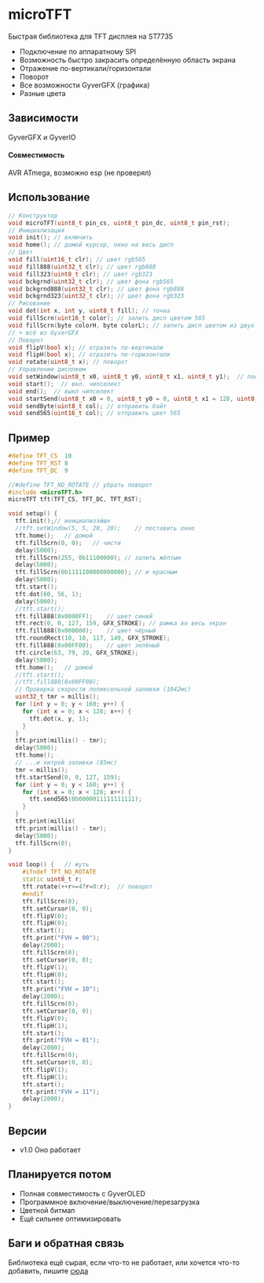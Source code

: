 # microTFT
Быстрая библиотека для TFT дисплея на ST7735

- Подключение по аппаратному SPI
- Возможность быстро закрасить определённую область экрана
- Отражение по-вертикали/горизонтали
- Поворот
- Все возможности GyverGFX (графика)
- Разные цвета

## Зависимости
GyverGFX и GyverIO
#### Совместимость
AVR ATmega, возможно esp (не проверял)
## Использование
```cpp
// Конструктор
void microTFT(uint8_t pin_cs, uint8_t pin_dc, uint8_t pin_rst);
// Инициализация
void init(); // включить
void home(); // домой курсор, окно на весь дисп
// Цвет
void fill(uint16_t clr); // цвет rgb565
void fill888(uint32_t clr); // цвет rgb888
void fill323(uint8_t clr); // цвет rgb323
void bckgrnd(uint32_t clr); // цвет фона rgb565
void bckgrnd888(uint32_t clr); // цвет фона rgb888
void bckgrnd323(uint32_t clr); // цвет фона rgb323
// Рисование
void dot(int x, int y, uint8_t fill); // точка
void fillScrn(uint16_t color); // залить дисп цветом 565
void fillScrn(byte colorH, byte colorL); // залить дисп цветом из двух байтов
// + всё из GyverGFX
// Поворот
void flipV(bool x); // отразить по-вертикали
void flipH(bool x); // отразить по-горизонтали
void rotate(uint8_t x); // поворот
// Управление дисплеем
void setWindow(uint8_t x0, uint8_t y0, uint8_t x1, uint8_t y1);  // поставить окно
void start();  // вкл. чипселект
void end();  // выкл чипселект
void startSend(uint8_t x0 = 0, uint8_t y0 = 0, uint8_t x1 = 128, uint8_t y1 = 160);  // начало шустрой отправки. Аргументы - координаты области
void sendByte(uint8_t col); // отправить байт
void send565(uint16_t col); // отправить цвет 565
```
## Пример
```cpp
#define TFT_CS  10
#define TFT_RST 8
#define TFT_DC  9

//#define TFT_NO_ROTATE // убрать поворот
#include <microTFT.h>
microTFT tft(TFT_CS, TFT_DC, TFT_RST);

void setup() {
  tft.init();// инициализэйшн
  //tft.setWindow(5, 5, 20, 20);    // поставить окно
  tft.home();   // домой
  tft.fillScrn(0, 0);   // чисти
  delay(5000);
  tft.fillScrn(255, 0b11100000); // залить жёлтым
  delay(5000);
  tft.fillScrn(0b1111100000000000); // и красным
  delay(5000);
  tft.start();
  tft.dot(60, 56, 1);
  delay(5000);
  //tft.start();
  tft.fill888(0x0000FF);    // цвет синий
  tft.rect(0, 0, 127, 159, GFX_STROKE); // рамка во весь экран
  tft.fill888(0x000000);    // цвет чёрный
  tft.roundRect(10, 10, 117, 149, GFX_STROKE);
  tft.fill888(0x00FF00);    // цвет зелёный
  tft.circle(63, 79, 20, GFX_STROKE);
  delay(5000);
  tft.home();   // домой
  //tft.start();
  //tft.fill888(0x00FF00);
  // Проверка скорости попиксельной заливки (1042мс)
  uint32_t tmr = millis();
  for (int y = 0; y < 160; y++) {
    for (int x = 0; x < 128; x++) {
      tft.dot(x, y, 1);
    }
  }
  tft.print(millis() - tmr);
  delay(5000);
  tft.home();
  // ...и хитрой заливки (85мс)
  tmr = millis();
  tft.startSend(0, 0, 127, 159);
  for (int y = 0; y < 160; y++) {
    for (int x = 0; x < 128; x++) {
      tft.send565(0b0000011111111111);
    }
  }
  tft.print(millis(
  tft.print(millis() - tmr);
  delay(5000);
  tft.fillScrn(0);
}

void loop() {   // жуть
    #ifndef TFT_NO_ROTATE
    static uint8_t r;
    tft.rotate(++r>=4?r=0:r);  // поворот
    #endif
    tft.fillScrn(0);
    tft.setCursor(0, 0);
    tft.flipV(0);
    tft.flipH(0);
    tft.start();
    tft.print("FVH = 00");
    delay(2000);
    tft.fillScrn(0);
    tft.setCursor(0, 0);
    tft.flipV(1);
    tft.flipH(0);
    tft.start();
    tft.print("FVH = 10");
    delay(2000);
    tft.fillScrn(0);
    tft.setCursor(0, 0);
    tft.flipV(0);
    tft.flipH(1);
    tft.start();
    tft.print("FVH = 01");
    delay(2000);
    tft.fillScrn(0);
    tft.setCursor(0, 0);
    tft.flipV(1);
    tft.flipH(1);
    tft.start();
    tft.print("FVH = 11");
    delay(2000);
}
```
## Версии
- v1.0 Оно работает


## Планируется потом
- Полная совместимость с GyverOLED
- Программное включение/выключение/перезагрузка
- Цветной битмап
- Ещё сильнее оптимизировать

## Баги и обратная связь
Библиотека ещё сырая, если что-то не работает, или хочется что-то добавить, пишите [сюда](https://t.me/arduinki_esp_chat)
